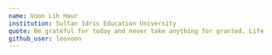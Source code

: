 ```yaml
---
name: Voon Lih Haur
institution: Sultan Idris Education University
quote: Be grateful for today and never take anything for granted. Life is a blessing.
github_user: leovoon
---
```

